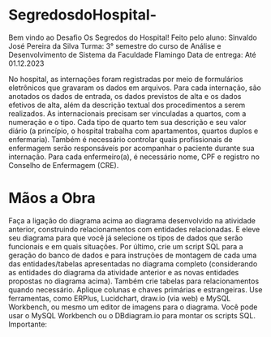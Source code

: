 # SegredosdoHospital-
Bem vindo ao Desafio Os Segredos do Hospital! 
Feito pelo aluno: Sinvaldo José Pereira da Silva 
Turma: 3° semestre do curso de Análise e Desenvolvimento de Sistema da Faculdade Flamingo Data de entrega: Até 01.12.2023

No hospital, as internações foram registradas por meio de formulários eletrônicos que gravaram os dados em arquivos. Para cada internação, são anotados os dados de entrada, os dados previstos de alta e os dados efetivos de alta, além da descrição textual dos procedimentos a serem realizados. As internacionais precisam ser vinculadas a quartos, com a numeração e o tipo. Cada tipo de quarto tem sua descrição e seu valor diário (a princípio, o hospital trabalha com apartamentos, quartos duplos e enfermaria). Também é necessário controlar quais profissionais de enfermagem serão responsáveis ​​por acompanhar o paciente durante sua internação. Para cada enfermeiro(a), é necessário nome, CPF e registro no Conselho de Enfermagem (CRE).

# Mãos a Obra
Faça a ligação do diagrama acima ao diagrama desenvolvido na atividade anterior, construindo relacionamentos com entidades relacionadas. E eleve seu diagrama para que você já selecione os tipos de dados que serão funcionais e em quais situações. Por último, crie um script SQL para a geração do banco de dados e para instruções de montagem de cada uma das entidades/tabelas apresentadas no diagrama completo (considerando as entidades do diagrama da atividade anterior e as novas entidades propostas no diagrama acima). Também crie tabelas para relacionamentos quando necessário. Aplique colunas e chaves primárias e estrangeiras. Use ferramentas, como ERPlus, Lucidchart, draw.io (via web) e MySQL Workbench, ou mesmo um editor de imagens para o diagrama. Você pode usar o MySQL Workbench ou o DBdiagram.io para montar os scripts SQL. Importante:
